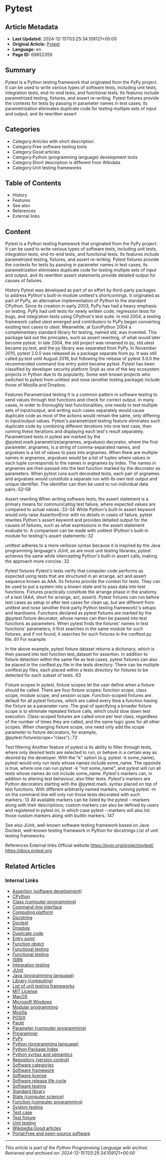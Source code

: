 # Pytest

## Article Metadata

- **Last Updated:** 2024-12-15T03:25:34.109121+00:00
- **Original Article:** [Pytest](https://en.wikipedia.org/wiki/Pytest)
- **Language:** en
- **Page ID:** 69852359

## Summary

Pytest is a Python testing framework that originated from the PyPy project. It can be used to write various types of software tests, including unit tests, integration tests, end-to-end tests, and functional tests. Its features include parametrized testing, fixtures, and assert re-writing.
Pytest fixtures provide the contexts for tests by passing in parameter names in test cases; its parametrization eliminates duplicate code for testing multiple sets of input and output; and its rewritten assert 

## Categories

- Category:Articles with short description
- Category:Free software testing tools
- Category:Good articles
- Category:Python (programming language) development tools
- Category:Short description is different from Wikidata
- Category:Unit testing frameworks

## Table of Contents

- History
- Features
- See also
- References
- External links

## Content

Pytest is a Python testing framework that originated from the PyPy project. It can be used to write various types of software tests, including unit tests, integration tests, end-to-end tests, and functional tests. Its features include parametrized testing, fixtures, and assert re-writing.
Pytest fixtures provide the contexts for tests by passing in parameter names in test cases; its parametrization eliminates duplicate code for testing multiple sets of input and output; and its rewritten assert statements provide detailed output for causes of failures.

History
Pytest was developed as part of an effort by third-party packages to address Python's built-in module unittest's shortcomings. It originated as part of PyPy, an alternative implementation of Python to the standard CPython. Since its creation in early 2003, PyPy has had a heavy emphasis on testing. PyPy had unit tests for newly written code, regression tests for bugs, and integration tests using CPython's test suite.
In mid 2004, a testing framework called utest emerged and contributors to PyPy began converting existing test cases to utest. Meanwhile, at EuroPython 2004 a complementary standard library for testing, named std, was invented. This package laid out the principles, such as assert rewriting, of what would later become pytest. In late 2004, the std project was renamed to py, std.utest became py.test, and the py library was separated from PyPy. In November 2010, pytest 2.0.0 was released as a package separate from py. It was still called py.test until August 2016, but following the release of pytest 3.0.0 the recommended command line entry point became pytest.
Pytest has been classified by developer security platform Snyk as one of the key ecosystem projects in Python due to its popularity. Some well-known projects who switched to pytest from unittest and nose (another testing package) include those of Mozilla and Dropbox.

Features
Parametrized testing
It is a common pattern in software testing to send values through test functions and check for correct output. In many cases, in order to thoroughly test functionalities, one needs to test multiple sets of input/output, and writing such cases separately would cause duplicate code as most of the actions would remain the same, only differing in input/output values. Pytest's parametrized testing feature eliminates such duplicate code by combining different iterations into one test case, then running these iterations and displaying each test's result separately.
Parametrized tests in pytest are marked by the @pytest.mark.parametrize(argnames, argvalues) decorator, where the first parameter, argnames, is a string of comma-separated names, and argvalues is a list of values to pass into argnames. When there are multiple names in argnames, argvalues would be a list of tuples where values in each tuple corresponds to the names in argnames by index. The names in argnames are then passed into the test function marked by the decorator as parameters. When pytest runs such decorated tests, each pair of argnames and argvalues would constitute a separate run with its own test output and unique identifier. The identifier can then be used to run individual data pairs.: 52–58

Assert rewriting
When writing software tests, the assert statement is a primary means for communicating test failure, where expected values are compared to actual values.: 32–34  While Python's built-in assert keyword would only raise AssertionError with no details in cases of failure, pytest rewrites Python's assert keyword and provides detailed output for the causes of failures, such as what expressions in the assert statement evaluate to. A comparison can be made with unittest (Python's built-in module for testing)'s assert statements:: 32 

unittest adheres to a more verbose syntax because it is inspired by the Java programming language's JUnit, as are most unit testing libraries; pytest achieves the same while intercepting Python's built-in assert calls, making the approach more concise.: 32

Pytest fixtures
Pytest's tests verify that computer code performs as expected using tests that are structured in an arrange, act and assert sequence known as AAA. Its fixtures provide the context for tests. They can be used to put a system into a known state and to pass data into test functions. Fixtures practically constitute the arrange phase in the anatomy of a test (AAA, short for arrange, act, assert). Pytest fixtures can run before test cases as setup or after test cases for clean up, but are different from unittest and nose (another third-party Python testing framework)'s setups and teardowns. Functions declared as pytest fixtures are marked by the @pytest.fixture decorator, whose names can then be passed into test functions as parameters. When pytest finds the fixtures' names in test functions' parameters, it first searches in the same module for such fixtures, and if not found, it searches for such fixtures in the conftest.py file.: 61 
For example:

In the above example, pytest fixture dataset returns a dictionary, which is then passed into test function test_dataset for assertion. In addition to fixture detection within the same file as test cases, pytest fixtures can also be placed in the conftest.py file in the tests directory. There can be multiple conftest.py files, each placed within a tests directory for fixtures to be detected for each subset of tests.: 63

Fixture scopes
In pytest, fixture scopes let the user define when a fixture should be called. There are four fixture scopes: function scope, class scope, module scope, and session scope. Function-scoped fixtures are default for all pytest fixtures, which are called every time a function having the fixture as a parameter runs.  The goal of specifying a broader fixture scope is to eliminate repeated fixture calls, which could slow down test execution. Class-scoped fixtures are called once per test class, regardless of the number of times they are called, and the same logic goes for all other scopes. When changing fixture scope, one need only add the scope parameter to fixture decorators, for example, @pytest.fixture(scope="class").: 72

Test filtering
Another feature of pytest is its ability to filter through tests, where only desired tests are selected to run, or behave in a certain way as desired by the developer. With the "k" option (e.g. pytest -k some_name), pytest would only run tests whose names include some_name. The opposite is true, where one can run pytest -k "not some_name", and pytest will run all tests whose names do not include some_name.
Pytest's markers can, in addition to altering test behaviour, also filter tests. Pytest's markers are Python decorators starting with the @pytest.mark.<markername> syntax placed on top of test functions. With different arbitrarily named markers, running pytest -m <markername> on the command line will only run those tests decorated with such markers.: 13  All available markers can be listed by the pytest --markers along with their descriptions; custom markers can also be defined by users and registered in pytest.ini, in which case pytest --markers will also list those custom markers along with builtin markers.: 147

See also
JUnit, well-known software testing framework based on Java
Doctest, well-known testing framework in Python for docstrings
List of unit testing frameworks

References
External links
Official website 
https://pypi.org/project/pytest/
https://docs.pytest.org

## Related Articles

### Internal Links

- [Assertion (software development)](https://en.wikipedia.org/wiki/Assertion_(software_development))
- [CPython](https://en.wikipedia.org/wiki/CPython)
- [Class (computer programming)](https://en.wikipedia.org/wiki/Class_(computer_programming))
- [Command-line interface](https://en.wikipedia.org/wiki/Command-line_interface)
- [Computing platform](https://en.wikipedia.org/wiki/Computing_platform)
- [Docstring](https://en.wikipedia.org/wiki/Docstring)
- [Doctest](https://en.wikipedia.org/wiki/Doctest)
- [Dropbox](https://en.wikipedia.org/wiki/Dropbox)
- [Duplicate code](https://en.wikipedia.org/wiki/Duplicate_code)
- [Entry point](https://en.wikipedia.org/wiki/Entry_point)
- [Function object](https://en.wikipedia.org/wiki/Function_object)
- [Functional testing](https://en.wikipedia.org/wiki/Functional_testing)
- [Functional testing](https://en.wikipedia.org/wiki/Functional_testing)
- [ISBN](https://en.wikipedia.org/wiki/ISBN)
- [Integration testing](https://en.wikipedia.org/wiki/Integration_testing)
- [JUnit](https://en.wikipedia.org/wiki/JUnit)
- [Java (programming language)](https://en.wikipedia.org/wiki/Java_(programming_language))
- [Library (computing)](https://en.wikipedia.org/wiki/Library_(computing))
- [List of unit testing frameworks](https://en.wikipedia.org/wiki/List_of_unit_testing_frameworks)
- [MIT License](https://en.wikipedia.org/wiki/MIT_License)
- [MacOS](https://en.wikipedia.org/wiki/MacOS)
- [Microsoft Windows](https://en.wikipedia.org/wiki/Microsoft_Windows)
- [Modular programming](https://en.wikipedia.org/wiki/Modular_programming)
- [Mozilla](https://en.wikipedia.org/wiki/Mozilla)
- [POSIX](https://en.wikipedia.org/wiki/POSIX)
- [Packt](https://en.wikipedia.org/wiki/Packt)
- [Parameter (computer programming)](https://en.wikipedia.org/wiki/Parameter_(computer_programming))
- [Programmer](https://en.wikipedia.org/wiki/Programmer)
- [PyPy](https://en.wikipedia.org/wiki/PyPy)
- [Python (programming language)](https://en.wikipedia.org/wiki/Python_(programming_language))
- [Python Package Index](https://en.wikipedia.org/wiki/Python_Package_Index)
- [Python syntax and semantics](https://en.wikipedia.org/wiki/Python_syntax_and_semantics)
- [Repository (version control)](https://en.wikipedia.org/wiki/Repository_(version_control))
- [Software categories](https://en.wikipedia.org/wiki/Software_categories)
- [Software framework](https://en.wikipedia.org/wiki/Software_framework)
- [Software license](https://en.wikipedia.org/wiki/Software_license)
- [Software release life cycle](https://en.wikipedia.org/wiki/Software_release_life_cycle)
- [Software testing](https://en.wikipedia.org/wiki/Software_testing)
- [Standard library](https://en.wikipedia.org/wiki/Standard_library)
- [State (computer science)](https://en.wikipedia.org/wiki/State_(computer_science))
- [Function (computer programming)](https://en.wikipedia.org/wiki/Function_(computer_programming))
- [System testing](https://en.wikipedia.org/wiki/System_testing)
- [Test case](https://en.wikipedia.org/wiki/Test_case)
- [Test fixture](https://en.wikipedia.org/wiki/Test_fixture)
- [Unit testing](https://en.wikipedia.org/wiki/Unit_testing)
- [Wikipedia:Good articles](https://en.wikipedia.org/wiki/Wikipedia:Good_articles)
- [Portal:Free and open-source software](https://en.wikipedia.org/wiki/Portal:Free_and_open-source_software)

---
_This article is part of the Python Programming Language wiki archive._
_Retrieved and archived on: 2024-12-15T03:25:34.109121+00:00_
